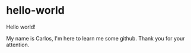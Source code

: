 # hello-world

Hello world!

My name is Carlos, I'm here to learn me some github.
Thank you for your attention.
